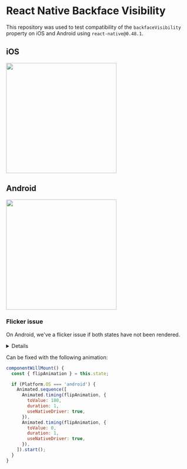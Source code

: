 # React Native Backface Visibility

This repository was used to test compatibility of the `backfaceVisibility` property on iOS and Android using `react-native@0.48.1`.

## iOS
<img src="https://user-images.githubusercontent.com/7189823/30123343-a845891c-92ff-11e7-977b-1f6e60a9eb8e.gif" width="300" />

## Android
<img src="https://user-images.githubusercontent.com/7189823/30123717-e5361598-9300-11e7-8e2e-a87a7a8d896a.gif" width="300" />

### Flicker issue
On Android, we've a flicker issue if both states have not been rendered.

<details>
  <img src="https://user-images.githubusercontent.com/7189823/30123936-9c54b6ee-9301-11e7-8ba3-20f80b1c19f4.gif" width="300" />
</details>

Can be fixed with the following animation:

```javascript
componentWillMount() {
  const { flipAnimation } = this.state;

  if (Platform.OS === 'android') {
    Animated.sequence([
      Animated.timing(flipAnimation, {
        toValue: 180,
        duration: 1,
        useNativeDriver: true,
      }),
      Animated.timing(flipAnimation, {
        toValue: 0,
        duration: 1,
        useNativeDriver: true,
      }),
    ]).start();
  }
}
```